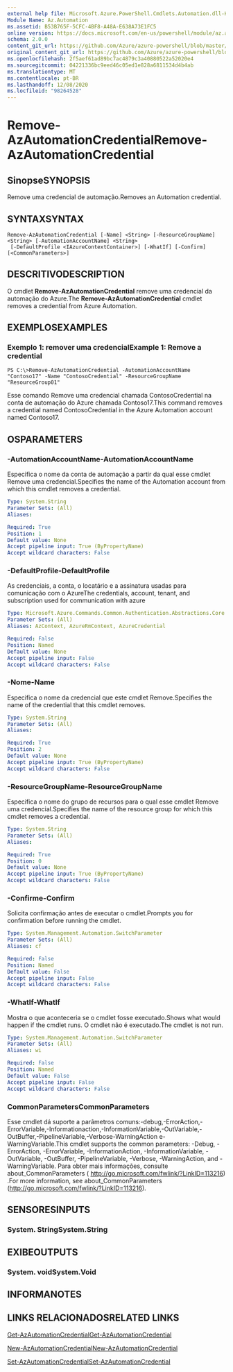 ```yaml
---
external help file: Microsoft.Azure.PowerShell.Cmdlets.Automation.dll-Help.xml
Module Name: Az.Automation
ms.assetid: B53B765F-5CFC-4BF8-A48A-E638A73E1FC5
online version: https://docs.microsoft.com/en-us/powershell/module/az.automation/remove-azautomationcredential
schema: 2.0.0
content_git_url: https://github.com/Azure/azure-powershell/blob/master/src/Automation/Automation/help/Remove-AzAutomationCredential.md
original_content_git_url: https://github.com/Azure/azure-powershell/blob/master/src/Automation/Automation/help/Remove-AzAutomationCredential.md
ms.openlocfilehash: 2f5aef61ad89bc7ac4879c3a40880522a52020e4
ms.sourcegitcommit: 04221336bc9eed46c05ed1e828a6811534d4b4ab
ms.translationtype: MT
ms.contentlocale: pt-BR
ms.lasthandoff: 12/08/2020
ms.locfileid: "98264528"
---
```

# <span data-ttu-id="e9a41-101">Remove-AzAutomationCredential</span><span class="sxs-lookup"><span data-stu-id="e9a41-101">Remove-AzAutomationCredential</span></span>

## <span data-ttu-id="e9a41-102">Sinopse</span><span class="sxs-lookup"><span data-stu-id="e9a41-102">SYNOPSIS</span></span>
<span data-ttu-id="e9a41-103">Remove uma credencial de automação.</span><span class="sxs-lookup"><span data-stu-id="e9a41-103">Removes an Automation credential.</span></span>

## <span data-ttu-id="e9a41-104">SYNTAX</span><span class="sxs-lookup"><span data-stu-id="e9a41-104">SYNTAX</span></span>

```
Remove-AzAutomationCredential [-Name] <String> [-ResourceGroupName] <String> [-AutomationAccountName] <String>
 [-DefaultProfile <IAzureContextContainer>] [-WhatIf] [-Confirm] [<CommonParameters>]
```

## <span data-ttu-id="e9a41-105">DESCRITIVO</span><span class="sxs-lookup"><span data-stu-id="e9a41-105">DESCRIPTION</span></span>
<span data-ttu-id="e9a41-106">O cmdlet **Remove-AzAutomationCredential** remove uma credencial da automação do Azure.</span><span class="sxs-lookup"><span data-stu-id="e9a41-106">The **Remove-AzAutomationCredential** cmdlet removes a credential from Azure Automation.</span></span>

## <span data-ttu-id="e9a41-107">EXEMPLOS</span><span class="sxs-lookup"><span data-stu-id="e9a41-107">EXAMPLES</span></span>

### <span data-ttu-id="e9a41-108">Exemplo 1: remover uma credencial</span><span class="sxs-lookup"><span data-stu-id="e9a41-108">Example 1: Remove a credential</span></span>
```
PS C:\>Remove-AzAutomationCredential -AutomationAccountName "Contoso17" -Name "ContosoCredential" -ResourceGroupName "ResourceGroup01"
```

<span data-ttu-id="e9a41-109">Esse comando Remove uma credencial chamada ContosoCredential na conta de automação do Azure chamada Contoso17.</span><span class="sxs-lookup"><span data-stu-id="e9a41-109">This command removes a credential named ContosoCredential in the Azure Automation account named Contoso17.</span></span>

## <span data-ttu-id="e9a41-110">OS</span><span class="sxs-lookup"><span data-stu-id="e9a41-110">PARAMETERS</span></span>

### <span data-ttu-id="e9a41-111">-AutomationAccountName</span><span class="sxs-lookup"><span data-stu-id="e9a41-111">-AutomationAccountName</span></span>
<span data-ttu-id="e9a41-112">Especifica o nome da conta de automação a partir da qual esse cmdlet Remove uma credencial.</span><span class="sxs-lookup"><span data-stu-id="e9a41-112">Specifies the name of the Automation account from which this cmdlet removes a credential.</span></span>

```yaml
Type: System.String
Parameter Sets: (All)
Aliases:

Required: True
Position: 1
Default value: None
Accept pipeline input: True (ByPropertyName)
Accept wildcard characters: False
```

### <span data-ttu-id="e9a41-113">-DefaultProfile</span><span class="sxs-lookup"><span data-stu-id="e9a41-113">-DefaultProfile</span></span>
<span data-ttu-id="e9a41-114">As credenciais, a conta, o locatário e a assinatura usadas para comunicação com o Azure</span><span class="sxs-lookup"><span data-stu-id="e9a41-114">The credentials, account, tenant, and subscription used for communication with azure</span></span>

```yaml
Type: Microsoft.Azure.Commands.Common.Authentication.Abstractions.Core.IAzureContextContainer
Parameter Sets: (All)
Aliases: AzContext, AzureRmContext, AzureCredential

Required: False
Position: Named
Default value: None
Accept pipeline input: False
Accept wildcard characters: False
```

### <span data-ttu-id="e9a41-115">-Nome</span><span class="sxs-lookup"><span data-stu-id="e9a41-115">-Name</span></span>
<span data-ttu-id="e9a41-116">Especifica o nome da credencial que este cmdlet Remove.</span><span class="sxs-lookup"><span data-stu-id="e9a41-116">Specifies the name of the credential that this cmdlet removes.</span></span>

```yaml
Type: System.String
Parameter Sets: (All)
Aliases:

Required: True
Position: 2
Default value: None
Accept pipeline input: True (ByPropertyName)
Accept wildcard characters: False
```

### <span data-ttu-id="e9a41-117">-ResourceGroupName</span><span class="sxs-lookup"><span data-stu-id="e9a41-117">-ResourceGroupName</span></span>
<span data-ttu-id="e9a41-118">Especifica o nome do grupo de recursos para o qual esse cmdlet Remove uma credencial.</span><span class="sxs-lookup"><span data-stu-id="e9a41-118">Specifies the name of the resource group for which this cmdlet removes a credential.</span></span>

```yaml
Type: System.String
Parameter Sets: (All)
Aliases:

Required: True
Position: 0
Default value: None
Accept pipeline input: True (ByPropertyName)
Accept wildcard characters: False
```

### <span data-ttu-id="e9a41-119">-Confirme</span><span class="sxs-lookup"><span data-stu-id="e9a41-119">-Confirm</span></span>
<span data-ttu-id="e9a41-120">Solicita confirmação antes de executar o cmdlet.</span><span class="sxs-lookup"><span data-stu-id="e9a41-120">Prompts you for confirmation before running the cmdlet.</span></span>

```yaml
Type: System.Management.Automation.SwitchParameter
Parameter Sets: (All)
Aliases: cf

Required: False
Position: Named
Default value: False
Accept pipeline input: False
Accept wildcard characters: False
```

### <span data-ttu-id="e9a41-121">-WhatIf</span><span class="sxs-lookup"><span data-stu-id="e9a41-121">-WhatIf</span></span>
<span data-ttu-id="e9a41-122">Mostra o que aconteceria se o cmdlet fosse executado.</span><span class="sxs-lookup"><span data-stu-id="e9a41-122">Shows what would happen if the cmdlet runs.</span></span>
<span data-ttu-id="e9a41-123">O cmdlet não é executado.</span><span class="sxs-lookup"><span data-stu-id="e9a41-123">The cmdlet is not run.</span></span>

```yaml
Type: System.Management.Automation.SwitchParameter
Parameter Sets: (All)
Aliases: wi

Required: False
Position: Named
Default value: False
Accept pipeline input: False
Accept wildcard characters: False
```

### <span data-ttu-id="e9a41-124">CommonParameters</span><span class="sxs-lookup"><span data-stu-id="e9a41-124">CommonParameters</span></span>
<span data-ttu-id="e9a41-125">Esse cmdlet dá suporte a parâmetros comuns:-debug,-ErrorAction,-ErrorVariable,-Informationaction,-InformationVariable,-OutVariable,-OutBuffer,-PipelineVariable,-Verbose-WarningAction e-WarningVariable.</span><span class="sxs-lookup"><span data-stu-id="e9a41-125">This cmdlet supports the common parameters: -Debug, -ErrorAction, -ErrorVariable, -InformationAction, -InformationVariable, -OutVariable, -OutBuffer, -PipelineVariable, -Verbose, -WarningAction, and -WarningVariable.</span></span> <span data-ttu-id="e9a41-126">Para obter mais informações, consulte about_CommonParameters ( http://go.microsoft.com/fwlink/?LinkID=113216) .</span><span class="sxs-lookup"><span data-stu-id="e9a41-126">For more information, see about_CommonParameters (http://go.microsoft.com/fwlink/?LinkID=113216).</span></span>

## <span data-ttu-id="e9a41-127">SENSORES</span><span class="sxs-lookup"><span data-stu-id="e9a41-127">INPUTS</span></span>

### <span data-ttu-id="e9a41-128">System. String</span><span class="sxs-lookup"><span data-stu-id="e9a41-128">System.String</span></span>

## <span data-ttu-id="e9a41-129">EXIBE</span><span class="sxs-lookup"><span data-stu-id="e9a41-129">OUTPUTS</span></span>

### <span data-ttu-id="e9a41-130">System. void</span><span class="sxs-lookup"><span data-stu-id="e9a41-130">System.Void</span></span>

## <span data-ttu-id="e9a41-131">INFORMA</span><span class="sxs-lookup"><span data-stu-id="e9a41-131">NOTES</span></span>

## <span data-ttu-id="e9a41-132">LINKS RELACIONADOS</span><span class="sxs-lookup"><span data-stu-id="e9a41-132">RELATED LINKS</span></span>

[<span data-ttu-id="e9a41-133">Get-AzAutomationCredential</span><span class="sxs-lookup"><span data-stu-id="e9a41-133">Get-AzAutomationCredential</span></span>](./Get-AzAutomationCredential.md)

[<span data-ttu-id="e9a41-134">New-AzAutomationCredential</span><span class="sxs-lookup"><span data-stu-id="e9a41-134">New-AzAutomationCredential</span></span>](./New-AzAutomationCredential.md)

[<span data-ttu-id="e9a41-135">Set-AzAutomationCredential</span><span class="sxs-lookup"><span data-stu-id="e9a41-135">Set-AzAutomationCredential</span></span>](./Set-AzAutomationCredential.md)


